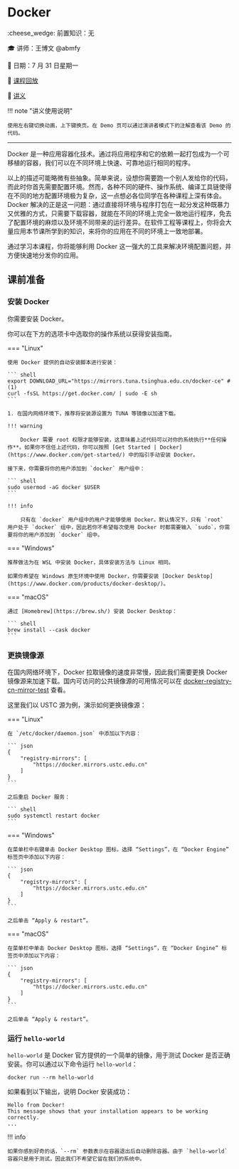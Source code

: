 # Docker

:cheese_wedge: 前置知识：无

:mortar_board: 讲师：王博文 @abmfy

:date: 日期：7 月 31 日星期一

:movie_camera: [课程回放](https://www.bilibili.com/video/BV1jX4y177ui)

:memo: [讲义](https://summer23.net9.org/sast2023-docker)

!!! note "讲义使用说明"

    使用左右键切换动画，上下键换页。在 Demo 页可以通过演讲者模式下的注解查看该 Demo 的代码。

---

Docker 是一种应用容器化技术。通过将应用程序和它的依赖一起打包成为一个可移植的容器，我们可以在不同环境上快速、可靠地运行相同的程序。

以上的描述可能略微有些抽象。简单来说，设想你需要跑一个别人发给你的代码，而此时你首先需要配置环境。然而，各种不同的硬件、操作系统、编译工具链使得在不同的地方配置环境极为复杂，这一点想必各位同学在各种课程上深有体会。Docker 解决的正是这一问题：通过直接将环境与程序打包在一起分发这种既暴力又优雅的方式，只需要下载容器，就能在不同的环境上完全一致地运行程序，免去了配置环境的麻烦以及环境不同带来的运行差异。在软件工程等课程上，你将会大量应用本节课所学到的知识，来将你的应用在不同的环境上一致地部署。

通过学习本课程，你将能够利用 Docker 这一强大的工具来解决环境配置问题，并方便快速地分发你的应用。

## 课前准备

### 安装 Docker

你需要安装 Docker。

你可以在下方的选项卡中选取你的操作系统以获得安装指南。

=== "Linux"

    使用 Docker 提供的自动安装脚本进行安装：

    ``` shell
    export DOWNLOAD_URL="https://mirrors.tuna.tsinghua.edu.cn/docker-ce" # (1)
    curl -fsSL https://get.docker.com/ | sudo -E sh
    ```

    1. 在国内网络环境下，推荐将安装源设置为 TUNA 等镜像以加速下载。

    !!! warning
    
        Docker 需要 root 权限才能够安装，这意味着上述代码可以对你的系统执行**任何操作**。如果你不信任上述代码，你可以按照 [Get Started | Docker](https://www.docker.com/get-started/) 中的指引手动安装 Docker。

    接下来，你需要将你的用户添加到 `docker` 用户组中：

    ``` shell
    sudo usermod -aG docker $USER
    ``` 

    !!! info

        只有在 `docker` 用户组中的用户才能够使用 Docker。默认情况下，只有 `root` 用户处于 `docker` 组中，因此若你不希望每次使用 Docker 时都需要输入 `sudo`，你需要将你的用户添加到 `docker` 组中。

=== "Windows"

    推荐做法为在 WSL 中安装 Docker，具体安装方法与 Linux 相同。

    如果你希望在 Windows 原生环境中使用 Docker，你需要安装 [Docker Desktop](https://www.docker.com/products/docker-desktop/)。

=== "macOS"

    通过 [Homebrew](https://brew.sh/) 安装 Docker Desktop：

    ``` shell
    brew install --cask docker
    ```

### 更换镜像源

在国内网络环境下，Docker 拉取镜像的速度非常慢，因此我们需要更换 Docker 镜像源来加速下载。国内可访问的公共镜像源的可用情况可以在 [docker-registry-cn-mirror-test](https://github.com/docker-practice/docker-registry-cn-mirror-test/actions) 查看。

这里我们以 USTC 源为例，演示如何更换镜像源：

=== "Linux"

    在 `/etc/docker/daemon.json` 中添加以下内容：

    ``` json
    {
        "registry-mirrors": [
            "https://docker.mirrors.ustc.edu.cn"
        ]
    }
    ```

    之后重启 Docker 服务：

    ``` shell
    sudo systemctl restart docker
    ```

=== "Windows"

    在菜单栏中右键单击 Docker Desktop 图标，选择 “Settings”，在 “Docker Engine” 标签页中添加以下内容：

    ``` json
    {
        "registry-mirrors": [
            "https://docker.mirrors.ustc.edu.cn"
        ]
    }
    ```

    之后单击 “Apply & restart”。

=== "macOS"

    在菜单栏中单击 Docker Desktop 图标，选择 “Settings”，在 “Docker Engine” 标签页中添加以下内容：

    ``` json
    {
        "registry-mirrors": [
            "https://docker.mirrors.ustc.edu.cn"
        ]
    }
    ```

    之后单击 “Apply & restart”。

### 运行 `hello-world`

`hello-world` 是 Docker 官方提供的一个简单的镜像，用于测试 Docker 是否正确安装。你可以通过以下命令运行 `hello-world`：

``` shell
docker run --rm hello-world
```

如果看到以下输出，说明 Docker 安装成功：

``` text
Hello from Docker!
This message shows that your installation appears to be working correctly.
...
```

!!! info
    
    如果你感到好奇的话，`--rm` 参数表示在容器退出后自动删除容器。由于 `hello-world` 容器只是用于测试，因此我们不希望它留在我们的系统中。
